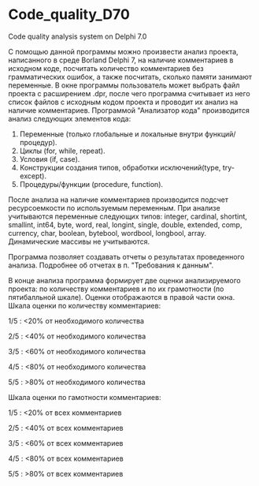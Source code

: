 # Code_quality_D70
Code quality analysis system on Delphi 7.0

С помощью данной программы можно произвести анализ проекта, написанного в среде Borland Delphi 7, на наличие комментариев в исходном коде, посчитать количество комментариев без грамматических ошибок, а также посчитать, сколько памяти занимают переменные. В окне программы пользователь может выбрать файл проекта с расширением .dpr, после чего программа считывает из него список файлов с исходным кодом проекта и проводит их анализ на наличие комментариев. Программой "Анализатор кода" производится анализ следующих элементов кода:

1. Переменные (только глобальные и локальные внутри функций/процедур).
2. Циклы (for, while, repeat).
3. Условия (if, case).
4. Конструкции создания типов, обработки исключений(type, try-except).
5. Процедуры/функции (procedure, function).

После анализа на наличие комментариев производится подсчет ресурсоемкости по используемым переменным. При анализе учитываются переменные следующих типов: integer, cardinal, shortint, smallint, int64, byte, word, real, longint, single, double, extended, comp, currency, char, boolean, bytebool, wordbool, longbool, array. Динамические массивы не учитываются.

Программа позволяет создавать отчеты о результатах проведенного анализа. Подробнее об отчетах в п. "Требования к данным".

В конце анализа программа формирует две оценки анализируемого проекта: по количеству комментариев и по их грамотности (по пятибалльной шкале). Оценки отображаются в правой части окна.
Шкала оценки по количеству комментариев:

1/5 : <20% от необходимого количества

2/5 : <40% от необходимого количества

3/5 : <60% от необходимого количества

4/5 : <80% от необходимого количества

5/5 : >80% от необходимого количества

Шкала оценки по гамотности комментариев:

1/5 : <20% от всех комментариев

2/5 : <40% от всех комментариев

3/5 : <60% от всех комментариев

4/5 : <80% от всех комментариев

5/5 : >80% от всех комментариев
